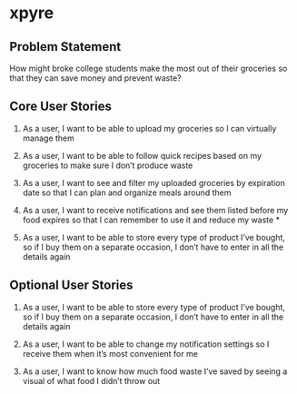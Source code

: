 # xpyre
## Problem Statement
How might broke college students make the most out of their groceries so that they can save money and prevent waste?
## Core User Stories
1. As a user, I want to be able to upload my groceries so I can virtually manage them

2. As a user, I want to be able to follow quick recipes based on my groceries to make sure I don’t produce waste

3. As a user, I want to see and filter my uploaded groceries by expiration date so that I can plan and organize meals around them

4. As a user, I want to receive notifications and see them listed before my food expires so that I can remember to use it and reduce my waste *

5. As a user, I want to be able to store every type of product I’ve bought, so if I buy them on a separate occasion, I don’t have to enter in all the details again

## Optional User Stories
1. As a user, I want to be able to store every type of product I’ve bought, so if I buy them on a separate occasion, I don’t have to enter in all the details again

2. As a user, I want to be able to change my notification settings so I receive them when it’s most convenient for me

3. As a user, I want to know how much food waste I’ve saved by seeing a visual of what food I didn’t throw out


